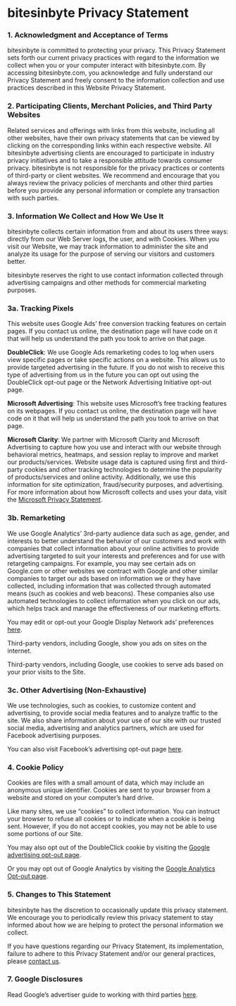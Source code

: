 # bitesinbyte  Privacy Statement

### 1. Acknowledgment and Acceptance of Terms
bitesinbyte is committed to protecting your privacy. This Privacy Statement sets forth our current privacy practices with regard to the information we collect when you or your computer interact with bitesinbyte.com. By accessing bitesinbyte.com, you acknowledge and fully understand our Privacy Statement and freely consent to the information collection and use practices described in this Website Privacy Statement.

### 2. Participating Clients, Merchant Policies, and Third Party Websites</MudText>
Related services and offerings with links from this website, including all other websites, have their own privacy statements that can be viewed by clicking on the corresponding links within each respective website. All bitesinbyte advertising clients are encouraged to participate in industry privacy initiatives and to take a responsible attitude towards consumer privacy. bitesinbyte is not responsible for the privacy practices or contents of third-party or client websites. We recommend and encourage that you always review the privacy policies of merchants and other third parties before you provide any personal information or complete any transaction with such parties.

### 3. Information We Collect and How We Use It
bitesinbyte collects certain information from and about its users three ways: directly from our Web Server logs, the user, and with Cookies. When you visit our Website, we may track information to administer the site and analyze its usage for the purpose of serving our visitors and customers better.

bitesinbyte reserves the right to use contact information collected through advertising campaigns and other methods for commercial marketing purposes.

### 3a. Tracking Pixels
This website uses Google Ads’ free conversion tracking features on certain pages. If you contact us online, the destination page will have code on it that will help us understand the path you took to arrive on that page.

**DoubleClick**: We use Google Ads remarketing codes to log when users view specific pages or take specific actions on a website. This allows us to provide targeted advertising in the future. If you do not wish to receive this type of advertising from us in the future you can opt out using the DoubleClick opt-out page or the Network Advertising Initiative opt-out page.

**Microsoft Advertising**: This website uses Microsoft’s free tracking features on its webpages. If you contact us online, the destination page will have code on it that will help us understand the path you took to arrive on that page.

**Microsoft Clarity**: We partner with Microsoft Clarity and Microsoft Advertising to capture how you use and interact with our website through behavioral metrics, heatmaps, and session replay to improve and market our products/services. Website usage data is captured using first and third-party cookies and other tracking technologies to determine the popularity of products/services and online activity. Additionally, we use this information for site optimization, fraud/security purposes, and advertising. For more information about how Microsoft collects and uses your data, visit the <a Href="https://privacy.microsoft.com/privacystatement">Microsoft Privacy Statement</a>.

### 3b. Remarketing
We use Google Analytics’ 3rd-party audience data such as age, gender, and interests to better understand the behavior of our customers and work with companies that collect information about your online activities to provide advertising targeted to suit your interests and preferences and for use with retargeting campaigns. For example, you may see certain ads on Google.com or other websites we contract with Google and other similar companies to target our ads based on information we or they have collected, including information that was collected through automated means (such as cookies and web beacons). These companies also use automated technologies to collect information when you click on our ads, which helps track and manage the effectiveness of our marketing efforts.

You may edit or opt-out your Google Display Network ads’ preferences <a Href="https://adssettings.google.com/authenticated?hl=en">here</a>.

Third-party vendors, including Google, show you ads on sites on the internet.

Third-party vendors, including Google, use cookies to serve ads based on your prior visits to the Site.

### 3c. Other Advertising (Non-Exhaustive)
We use technologies, such as cookies, to customize content and advertising, to provide social media features and to analyze traffic to the site. We also share information about your use of our site with our trusted social media, advertising and analytics partners, which are used for Facebook advertising purposes.

You can also visit Facebook’s advertising opt-out page <a Href="https://www.facebook.com/ads/preferences">here</a>.

### 4. Cookie Policy
Cookies are files with a small amount of data, which may include an anonymous unique identifier. Cookies are sent to your browser from a website and stored on your computer’s hard drive.

Like many sites, we use “cookies” to collect information. You can instruct your browser to refuse all cookies or to indicate when a cookie is being sent. However, if you do not accept cookies, you may not be able to use some portions of our Site.

You may also opt out of the DoubleClick cookie by visiting the <a Href="https://policies.google.com/technologies/ads">Google advertising opt-out page</a>.

Or you may opt out of Google Analytics by visiting the <a Href="https://tools.google.com/dlpage/gaoptout">Google Analytics Opt-out page</a>.

### 5. Changes to This Statement
bitesinbyte has the discretion to occasionally update this privacy statement. We encourage you to periodically review this privacy statement to stay informed about how we are helping to protect the personal information we collect.

If you have questions regarding our Privacy Statement, its implementation, failure to adhere to this Privacy Statement and/or our general practices, please <a Href="https://github.com/orgs/bitesinbyte/discussions/new/choose">contact us</a>.

### 7. Google Disclosures
Read Google’s advertiser guide to working with third parties <a Href="https://support.google.com/adspolicy/answer/9457109?hl=en">here</a>.
